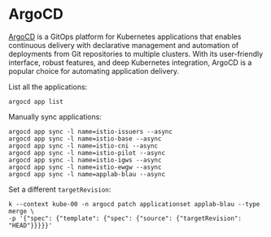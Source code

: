 # ArgoCD

[ArgoCD](https://argo-cd.readthedocs.io/en/stable/) is a GitOps platform for Kubernetes applications that enables continuous delivery with declarative management and automation of deployments from Git repositories to multiple clusters. With its user-friendly interface, robust features, and deep Kubernetes integration, ArgoCD is a popular choice for automating application delivery.

List all the applications:
```console
argocd app list
```

Manually sync applications:
```console
argocd app sync -l name=istio-issuers --async
argocd app sync -l name=istio-base --async
argocd app sync -l name=istio-cni --async
argocd app sync -l name=istio-pilot --async
argocd app sync -l name=istio-igws --async
argocd app sync -l name=istio-ewgw --async
argocd app sync -l name=applab-blau --async
```

Set a different `targetRevision`:
```console
k --context kube-00 -n argocd patch applicationset applab-blau --type merge \
-p '{"spec": {"template": {"spec": {"source": {"targetRevision": "HEAD"}}}}}'
```
